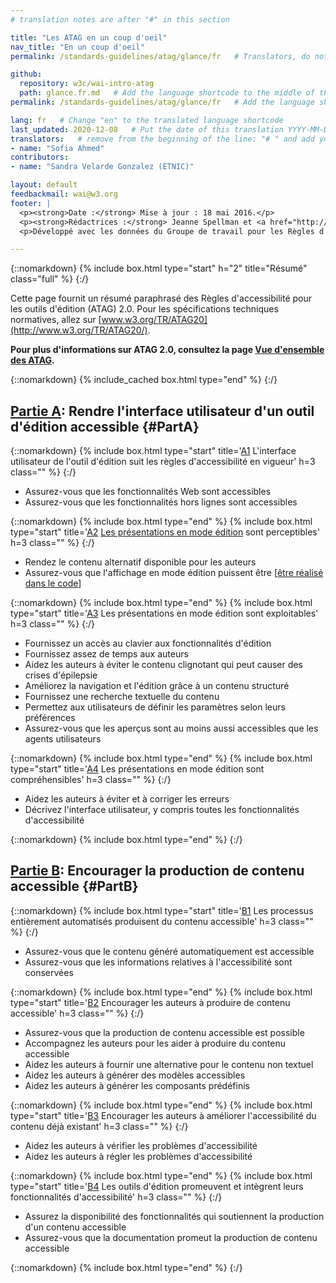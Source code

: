 ```yaml
---
# translation notes are after "#" in this section

title: "Les ATAG en un coup d'oeil"
nav_title: "En un coup d'oeil"
permalink: /standards-guidelines/atag/glance/fr   # Translators, do not change this

github:
  repository: w3c/wai-intro-atag
  path: glance.fr.md   # Add the language shortcode to the middle of the filename, for example: glance.fr.md
permalink: /standards-guidelines/atag/glance/fr   # Add the language shortcode to the end, with no slash at end, for example: /standards-guidelines/atag/glance/fr

lang: fr   # Change "en" to the translated language shortcode
last_updated: 2020-12-08   # Put the date of this translation YYYY-MM-DD (with month in the middle)
translators:   # remove from the beginning of the line: "# " and add your name(s)
- name: "Sofia Ahmed"
contributors:
- name: "Sandra Velarde Gonzalez (ETNIC)"

layout: default
feedbackmail: wai@w3.org
footer: |
  <p><strong>Date :</strong> Mise à jour : 18 mai 2016.</p>
  <p><strong>Rédactrices :</strong> Jeanne Spellman et <a href="http://www.w3.org/People/shawn">Shawn Lawton Henry</a>.</p>
  <p>Développé avec les données du Groupe de travail pour les Règles d'accessibilité pour les outils d'édition (<a href="https://www.w3.org/WAI/AU/">AUWG</a>) et le Groupe de travail Éducaton et Promotion (<a href="http://www.w3.org/WAI/EO/">EOWG</a>).</p>

---
```



{::nomarkdown}
{% include box.html type="start" h="2" title="Résumé" class="full" %}
{:/}

Cette page fournit un résumé paraphrasé des Règles d'accessibilité pour les outils d'édition (ATAG) 2.0. Pour les spécifications techniques normatives, allez sur [www.w3.org/TR/ATAG20](http://www.w3.org/TR/ATAG20/).

**Pour plus d'informations sur ATAG 2.0, consultez la page [Vue d'ensemble des ATAG](http://www.w3.org/WAI/intro/atag.php).**

{::nomarkdown}
{% include_cached box.html type="end" %}
{:/}


## [Partie A](http://www.w3.org/TR/ATAG20/#part_a): Rendre l'interface utilisateur d'un outil d'édition accessible {#PartA}

{::nomarkdown}
{% include box.html type="start" title='<a href="http://www.w3.org/TR/ATAG20/#principle_a1">A1</a> L'interface utilisateur de l'outil d'édition suit les règles d'accessibilité en vigueur' h=3 class="" %}
{:/}

-   Assurez-vous que les fonctionnalités Web sont accessibles
-   Assurez-vous que les fonctionnalités hors lignes sont accessibles

{::nomarkdown}
{% include box.html type="end" %}
{% include box.html type="start" title='<a href="http://www.w3.org/TR/ATAG20/#principle_a2">A2</a> <a href="http://www.w3.org/TR/ATAG20/#def-Editing-View">Les présentations en mode édition</a> sont perceptibles' h=3 class="" %}
{:/}

-   Rendez le contenu alternatif disponible pour les auteurs
-   Assurez-vous que l'affichage en mode édition puissent être [[être réalisé dans le code](http://www.w3.org/TR/ATAG20/#def-Programmatically-Determined)]

{::nomarkdown}
{% include box.html type="end" %}
{% include box.html type="start" title='<a href="http://www.w3.org/TR/ATAG20/#principle_a3">A3</a> Les présentations en mode édition sont exploitables' h=3 class="" %}
{:/}

-   Fournissez un accès au clavier aux fonctionnalités d'édition
-   Fournissez assez de temps aux auteurs
-   Aidez les auteurs à éviter le contenu clignotant qui peut causer des crises d'épilepsie
-   Améliorez la navigation et l'édition grâce à un contenu structuré
-   Fournissez une recherche textuelle du contenu
-   Permettez aux utilisateurs de définir les paramètres selon leurs préférences
-   Assurez-vous que les aperçus sont au moins aussi accessibles que les agents utilisateurs

{::nomarkdown}
{% include box.html type="end" %}
{% include box.html type="start" title='<a href="http://www.w3.org/TR/ATAG20/#principle_a4">A4</a> Les présentations en mode édition sont compréhensibles' h=3 class="" %}
{:/}

-   Aidez les auteurs à éviter et à corriger les erreurs
-   Décrivez l'interface utilisateur, y compris toutes les fonctionnalités d'accessibilité

{::nomarkdown}
{% include box.html type="end" %}
{:/}

## [Partie B](http://www.w3.org/TR/ATAG20/#part_b): Encourager la production de contenu accessible {#PartB}

{::nomarkdown}
{% include box.html type="start" title='<a href="http://www.w3.org/TR/ATAG20/#principle_b1">B1</a> Les processus entièrement automatisés produisent du contenu accessible' h=3 class="" %}
{:/}

-   Assurez-vous que le contenu généré automatiquement est accessible
-   Assurez-vous que les informations relatives à l'accessibilité sont conservées

{::nomarkdown}
{% include box.html type="end" %}
{% include box.html type="start" title='<a href="http://www.w3.org/TR/ATAG20/#principle_b2">B2</a> Encourager les auteurs à produire de contenu accessible' h=3 class="" %}
{:/}

-   Assurez-vous que la production de contenu accessible est possible
-   Accompagnez les auteurs pour les aider à produire du contenu accessible
-   Aidez les auteurs à fournir une alternative pour le contenu non textuel
-   Aidez les auteurs à générer des modèles accessibles
-   Aidez les auteurs à générer les composants prédéfinis

{::nomarkdown}
{% include box.html type="end" %}
{% include box.html type="start" title='<a href="http://www.w3.org/TR/ATAG20/#principle_b3">B3</a> Encourager les auteurs à améliorer l'accessibilité du contenu déjà existant' h=3 class="" %}
{:/}

-   Aidez les auteurs à vérifier les problèmes d'accessibilité
-   Aidez les auteurs à régler les problèmes d'accessibilité

{::nomarkdown}
{% include box.html type="end" %}
{% include box.html type="start" title='<a href="http://www.w3.org/TR/ATAG20/#principle_b4">B4</a> Les outils d'édition promeuvent et intègrent leurs fonctionnalités d'accessibilité' h=3 class="" %}
{:/}

-   Assurez la disponibilité des fonctionnalités qui soutiennent la production d'un contenu accessible
-   Assurez-vous que la documentation promeut la production de contenu accessible

{::nomarkdown}
{% include box.html type="end" %}
{:/}
